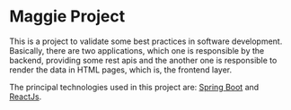 # Maggie Project

This is a project to validate some best practices in software development. Basically, there are two applications, which one is responsible by the backend, providing some rest apis and the another one is responsible to render the data in HTML pages, which is, the frontend layer.

The principal technologies used in this project are: [Spring Boot](https://projects.spring.io/spring-boot/) and [ReactJs](https://reactjs.org/).
